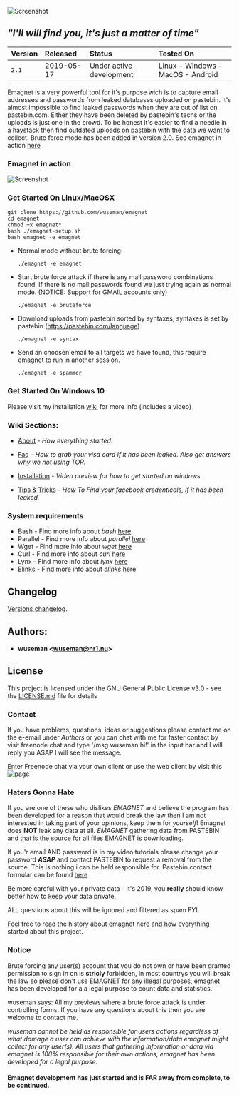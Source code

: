 ![Screenshot](https://nr1.nu/emagnet/pictures/emagnet-maskot.png)

## _"I'll will find you, it's just a matter of time"_


| Version            |  Released      | Status                            | Tested On                          |
| :----------------- | :------------- | :-------------------------------- | :----------------------------------|
| `2.1`              |  2019-05-17    | Under active development          | Linux - Windows - MacOS - Android  |

Emagnet is a very powerful tool for it's purpose wich is to capture email addresses and passwords from leaked databases uploaded on pastebin. It's almost impossible to find leaked passwords when they are out of list on pastebin.com. Either they have been deleted by pastebin's techs or the uploads is just one in the crowd. To be honest it's easier to find a needle in a haystack then find outdated uploads on pastebin with the data we want to collect. Brute force mode has been added in version 2.0. See emagnet in action [here](https://nr1.nu/emagnet/pictures/ezgif-4-a9aa514e4dc4.gif)

### Emagnet in action

![Screenshot](https://nr1.nu/emagnet/pictures/ezgif-4-a9aa514e4dc4.gif.1)

### Get Started On Linux/MacOSX
 
    git clone https://github.com/wuseman/emagnet
    cd emagnet
    chmod +x emagnet*
    bash ./emagnet-setup.sh
    bash emagnet -e emagnet

* Normal mode without brute forcing: 

      ./emagnet -e emagnet

* Start brute force attack if there is any mail:password combinations found. If there is no mail:passwords found we just trying again as normal mode. (NOTICE: Support for GMAIL accounts only)
 
      ./emagnet -e bruteforce

* Download uploads from pastebin sorted by syntaxes, syntaxes is set by pastebin (https://pastebin.com/language)

      ./emagnet -e syntax

* Send an choosen email to all targets we have found, this require emagnet to run in another session.

      ./emagnet -e spammer

###  Get Started On Windows 10

Please visit my installation [wiki](https://github.com/wuseman/EMAGNET/wiki/Installation) for more info (includes a video)

### Wiki Sections:

- [About](https://github.com/wuseman/EMAGNET/wiki/ABOUT) - 
_How everything started._

- [Faq](https://github.com/wuseman/EMAGNET/wiki/FAQ) - 
_How to grab your visa card if it has been leaked. Also get answers why we not using TOR._

- [Installation](https://github.com/wuseman/EMAGNET/wiki/INSTALLATION) - 
_Video preview for how to get started on windows_

- [Tips & Tricks](https://github.com/wuseman/EMAGNET/wiki) - 
_How To Find your facebook credenticals, if it has been leaked._

### System requirements

- Bash     - Find more info about _bash_ [here](https://www.gnu.org/software/bash/)
- Parallel - Find more info about _parallel_ [here](https://www.gnu.org/software/parallel/)
- Wget     - Find more info about _wget_ [here](https://www.gnu.org/software/wget/)
- Curl     - Find more info about _curl_ [here](https://github.com/curl/curl)
- Lynx     - Find more info about _lynx_ [here](https://lynx.browser.org/)
- Elinks   - Find more info about _elinks_ [here](http://elinks.or.cz/)

## Changelog

[Versions changelog](CHANGELOG.md).


## Authors: 

* **wuseman <wuseman@nr1.nu\>** 

## License

This project is licensed under the GNU General Public License v3.0 - see the [LICENSE.md](LICENSE.md) file for details


### Contact

  If you have problems, questions, ideas or suggestions please contact me on the e-email under _Authors_ or you can chat with me for faster contact by visit freenode chat and type '/msg wuseman hi!' in the input bar and I will reply you ASAP I will see the message.
  
  Enter Freenode chat via your own client or use the web client by visit this ![page](https://webchat.freenode.net/)

### Haters Gonna Hate

If you are one of these who dislikes _EMAGNET_ and believe the program has been developed for a reason that would break the law then I am not interested in taking part of your opinions, keep them for _yourself_! Emagnet does **NOT** leak any data at all. _EMAGNET_ gathering data from PASTEBIN and that is the source for all files EMAGNET is downloading.

If you'r email AND password is in my video tutorials please change your password **_ASAP_** and contact PASTEBIN to request  a removal from the source. This is nothing i can be held responsible for. Pastebin contact formular can be found [here](https://pastebin.com/contact)
 
Be more careful with your private data - It's 2019, you **really** should know better how to keep your data private. 

ALL questions about this will be ignored and filtered as spam FYI. 

Feel free to read the history about emagnet [here](https://github.com/wuseman/EMAGNET/wiki/About) and how everything started about this project.

### Notice

Brute forcing any user(s) account that you do not own or have been granted permission to sign in on is **stricly** forbidden, in most countrys you will break the law so please don't use EMAGNET for any illegal purposes, emagnet has been developed for a a legal purpose to count data and statistics.

wuseman says: All my previews where a brute force attack is under controlling forms. If you have any questions about this then you are welcome to contact me.


_wuseman cannot be held as responsible for users actions regardless of what damage a user can achieve with the information/data emagnet might collect for any user(s). All users that  gathering information or data via emagnet is 100% responsible for their own actions, emagnet has been developed for a legal purpose._

####
#### Emagnet development has just started and is FAR away from complete, to be continued. 
####
